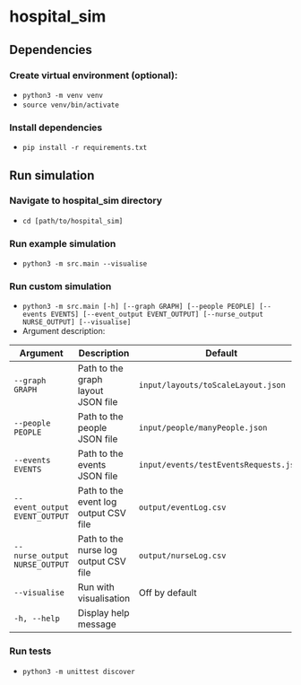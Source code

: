 # hospital_sim



## Dependencies
### Create virtual environment (optional):
* `python3 -m venv venv`
* `source venv/bin/activate`
### Install dependencies
* `pip install -r requirements.txt`

## Run simulation
### Navigate to hospital_sim directory
* `cd [path/to/hospital_sim]`
### Run example simulation
* `python3 -m src.main --visualise`
### Run custom simulation
* `python3 -m src.main [-h] [--graph GRAPH] [--people PEOPLE] [--events EVENTS] [--event_output EVENT_OUTPUT] [--nurse_output NURSE_OUTPUT] [--visualise]`
* Argument description:
  
| Argument                      | Description                           | Default                                |
|-------------------------------|---------------------------------------|----------------------------------------|
| `--graph GRAPH`               | Path to the graph layout JSON file    | `input/layouts/toScaleLayout.json`     |
| `--people PEOPLE`             | Path to the people JSON file          | `input/people/manyPeople.json`         |
| `--events EVENTS`             | Path to the events JSON file          | `input/events/testEventsRequests.json` |
| `--event_output EVENT_OUTPUT` | Path to the event log output CSV file | `output/eventLog.csv`                  |
| `--nurse_output NURSE_OUTPUT` | Path to the nurse log output CSV file | `output/nurseLog.csv`                  |
| `--visualise`                 | Run with visualisation                | Off by default                         |
| `-h, --help`                  | Display help message                  |                                        |
### Run tests
* `python3 -m unittest discover`
